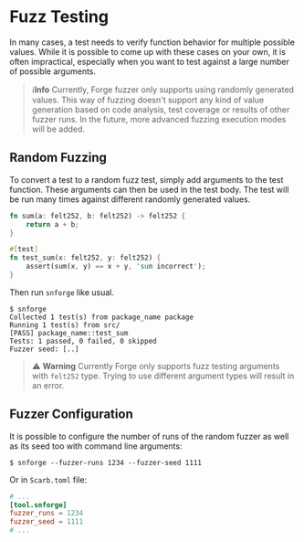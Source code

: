 # Fuzz Testing

In many cases, a test needs to verify function behavior for multiple possible values.
While it is possible to come up with these cases on your own, it is often impractical, especially when you want to test
against a large number of possible arguments.

> ℹ️**Info**
> Currently, Forge fuzzer only supports using randomly generated values.
> This way of fuzzing doesn't support any kind of value generation based on code analysis, test coverage or results of
> other fuzzer runs.
> In the future, more advanced fuzzing execution modes will be added.

## Random Fuzzing

To convert a test to a random fuzz test, simply add arguments to the test function.
These arguments can then be used in the test body.
The test will be run many times against different randomly generated values.

```rust
fn sum(a: felt252, b: felt252) -> felt252 {
    return a + b;
}

#[test]
fn test_sum(x: felt252, y: felt252) {
    assert(sum(x, y) == x + y, 'sum incorrect');
}
```

Then run `snforge` like usual.

```shell
$ snforge
Collected 1 test(s) from package_name package
Running 1 test(s) from src/
[PASS] package_name::test_sum
Tests: 1 passed, 0 failed, 0 skipped
Fuzzer seed: [..]
```

> ⚠️ **Warning**
> Currently Forge only supports fuzz testing arguments with `felt252` type. Trying to use different argument types will
> result in an error.

## Fuzzer Configuration

It is possible to configure the number of runs of the random fuzzer as well as its seed too with command line arguments:

```shell
$ snforge --fuzzer-runs 1234 --fuzzer-seed 1111
```

Or in `Scarb.toml` file:

```toml
# ...
[tool.snforge]
fuzzer_runs = 1234
fuzzer_seed = 1111
# ...
```
